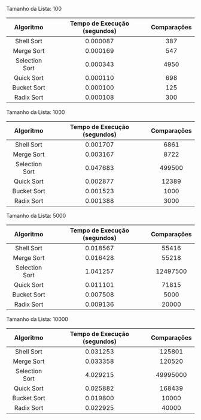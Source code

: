Tamanho da Lista: 100

|Algoritmo|	Tempo de Execução (segundos)|	Comparações|
|:---------:|:-----------------------------:|:------------:|
|Shell Sort     |	0.000087	                 | 387         |
|Merge Sort     |	0.000169                   | 547         |
|Selection Sort |	0.000343                   | 4950        |
|Quick Sort	    | 0.000110                   | 698         |
|Bucket Sort    |	0.000100	                 | 125         |
|Radix Sort	    | 0.000108                   | 300         |

Tamanho da Lista: 1000

|Algoritmo|	Tempo de Execução (segundos)|	Comparações|
|:---------:|:-----------------------------:|:------------:|
|Shell Sort     |	0.001707	                 | 6861        |
|Merge Sort     |	0.003167                   | 8722        |
|Selection Sort |	0.047683                   | 499500      |
|Quick Sort	    | 0.002877                   | 12389       |
|Bucket Sort    |	0.001523	                 | 1000        |
|Radix Sort	    | 0.001388                   | 3000        |

Tamanho da Lista: 5000

|Algoritmo|	Tempo de Execução (segundos)|	Comparações|
|:---------:|:-----------------------------:|:------------:|
|Shell Sort     |	0.018567                   | 55416       |
|Merge Sort     |	0.016428                   | 55218       |
|Selection Sort |	1.041257                   | 12497500    |
|Quick Sort	    | 0.011101                   | 71815       |
|Bucket Sort    |	0.007508	                 | 5000        |
|Radix Sort	    | 0.009136                   | 20000       |

Tamanho da Lista: 10000

|Algoritmo|	Tempo de Execução (segundos)|	Comparações|
|:---------:|:-----------------------------:|:------------:|
|Shell Sort     |	0.031253	                 | 125801      |
|Merge Sort     |	0.033358                   | 120520      |
|Selection Sort |	4.029215                   | 49995000    |
|Quick Sort	    | 0.025882                   | 168439      |
|Bucket Sort    |	0.019800	                 | 10000       |
|Radix Sort	    | 0.022925                   | 40000       |
